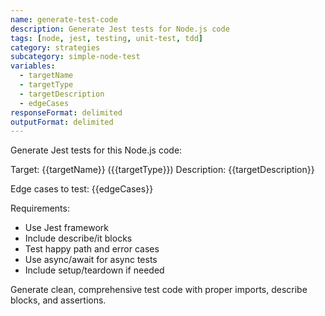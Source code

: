 ```yaml
---
name: generate-test-code
description: Generate Jest tests for Node.js code
tags: [node, jest, testing, unit-test, tdd]
category: strategies
subcategory: simple-node-test
variables:
  - targetName
  - targetType
  - targetDescription
  - edgeCases
responseFormat: delimited
outputFormat: delimited
---
```


Generate Jest tests for this Node.js code:

Target: {{targetName}} ({{targetType}})
Description: {{targetDescription}}

Edge cases to test:
{{edgeCases}}

Requirements:
- Use Jest framework
- Include describe/it blocks
- Test happy path and error cases
- Use async/await for async tests
- Include setup/teardown if needed

Generate clean, comprehensive test code with proper imports, describe blocks, and assertions.